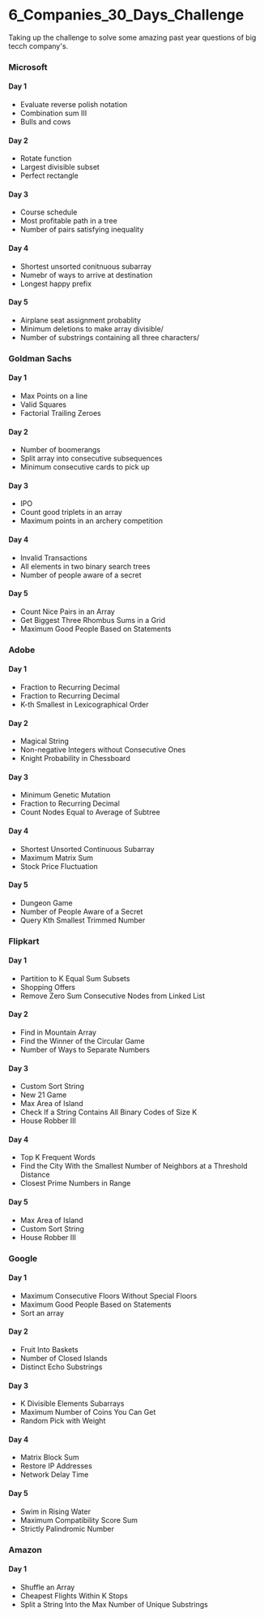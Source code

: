 # 6_Companies_30_Days_Challenge
<p>Taking up the challenge to solve some amazing past year questions of big tecch company's.</p>
<h3>Microsoft </h3>
<h4>Day 1</h4>
<ul>
<li>Evaluate reverse polish notation</li>
<li>Combination sum III</li>
<li>Bulls and cows</li>
</ul>

<h4>Day 2</h4>
<ul>
<li>Rotate function</li>
<li>Largest divisible subset</li>
<li>Perfect rectangle</li>
</ul>

<h4>Day 3</h4>
<ul>
<li>Course schedule</li>
<li>Most profitable path in a tree</li>
<li>Number of pairs satisfying inequality</li>
</ul>

<h4>Day 4</h4>
<ul>
<li>Shortest unsorted conitnuous subarray</li>
<li>Numebr of ways to arrive at destination</li>
<li>Longest happy prefix</li>
</ul>

<h4>Day 5</h4>
<ul>
<li>Airplane seat assignment probablity</li>
<li>Minimum deletions to make array divisible/</li>
<li>Number of substrings containing all three characters/</li>
</ul>

<h3>Goldman Sachs </h3>
<h4>Day 1</h4>
<ul>
<li>Max Points on a line</li>
<li>Valid Squares</li>
<li>Factorial Trailing Zeroes</li>
</ul>

<h4>Day 2</h4>
<ul>
<li>Number of boomerangs</li>
<li>Split array into consecutive subsequences</li>
<li>Minimum consecutive cards to pick up</li>
</ul>
<h4>Day 3</h4>
<ul>
<li>IPO</li>
<li>Count good triplets in an array</li>
<li>Maximum points in an archery competition</li>
</ul>
<h4>Day 4</h4>
<ul>
<li>Invalid Transactions</li>
<li>All elements in two binary search trees</li>
<li>Number of people aware of a secret</li>
</ul>
<h4>Day 5</h4>
<ul>
<li>Count Nice Pairs in an Array</li>
<li>Get Biggest Three Rhombus Sums in a Grid</li>
<li>Maximum Good People Based on Statements</li>
</ul>
<h3>Adobe </h3>
<h4>Day 1</h4>
<ul>
<li>Fraction to Recurring Decimal
</li>
<li>Fraction to Recurring Decimal
</li>
<li>K-th Smallest in Lexicographical Order</li>
</ul>
<h4>Day 2</h4>
<ul>
<li>Magical String
</li>
<li>Non-negative Integers without Consecutive Ones
</li>
<li>Knight Probability in Chessboard</li>
</ul>
<h4>Day 3</h4>
<ul>
<li>Minimum Genetic Mutation
</li>
<li>Fraction to Recurring Decimal
</li>
<li>Count Nodes Equal to Average of Subtree
</li>
</ul>
<h4>Day 4</h4>
<ul>
<li>Shortest Unsorted Continuous Subarray
</li>
<li>Maximum Matrix Sum
</li>
<li>Stock Price Fluctuation 
</li>
</ul>
<h4>Day 5</h4>
<ul>
<li>Dungeon Game
</li>
<li>Number of People Aware of a Secret
</li>
<li>Query Kth Smallest Trimmed Number
</li>
</ul>
<h3>Flipkart </h3>
<h4>Day 1</h4>
<ul>
<li>Partition to K Equal Sum Subsets
</li>
<li>Shopping Offers
</li>
<li>Remove Zero Sum Consecutive Nodes from Linked List</li>
</ul>
<h4>Day 2</h4>
<ul>
<li>Find in Mountain Array
</li>
<li>Find the Winner of the Circular Game
</li>
<li>Number of Ways to Separate Numbers</li>
</ul>
<h4>Day 3</h4>
<ul>
<li>Custom Sort String
</li>
<li>New 21 Game
</li>
<li>Max Area of Island
</li>
<li>Check If a String Contains All Binary Codes of Size K
</li>
<li>House Robber III</li>
</ul>
<h4>Day 4</h4>
<ul>
<li>Top K Frequent Words
</li>
<li>Find the City With the Smallest Number of Neighbors at a Threshold Distance
</li>
<li>Closest Prime Numbers in Range</li>
</ul>
<h4>Day 5</h4>
<ul>
<li>Max Area of Island
</li>
<li>Custom Sort String
</li>
<li>House Robber III</li>
</ul>
<h3>Google </h3>
<h4>Day 1</h4>
<ul>
<li>Maximum Consecutive Floors Without Special Floors
</li>
<li>Maximum Good People Based on Statements
</li>
<li>Sort an array</li>
</ul>
<h4>Day 2</h4>
<ul>
<li>Fruit Into Baskets
</li>
<li>Number of Closed Islands
</li>
<li>Distinct Echo Substrings</li>
</ul>
<h4>Day 3</h4>
<ul>
<li>K Divisible Elements Subarrays
</li>
<li>Maximum Number of Coins You Can Get
</li>
<li>Random Pick with Weight</li>
</ul>
<h4>Day 4</h4>
<ul>
<li>Matrix Block Sum
</li>
<li>Restore IP Addresses
</li>
<li>Network Delay Time
</li>
</ul>
<h4>Day 5</h4>
<ul>
<li>Swim in Rising Water
</li>
<li>Maximum Compatibility Score Sum
</li>
<li>Strictly Palindromic Number
</li>
</ul>
<h3>Amazon </h3>
<h4>Day 1</h4>
<ul>
<li>Shuffle an Array
</li>
<li>Cheapest Flights Within K Stops
</li>
<li>Split a String Into the Max Number of Unique Substrings</li>
</ul>